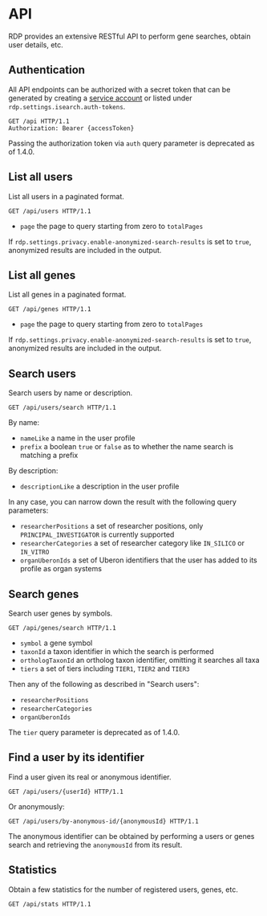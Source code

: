 # API

RDP provides an extensive RESTful API to perform gene searches, obtain user
details, etc.

## Authentication

All API endpoints can be authorized with a secret token that can be generated
by creating a [service account](/service-accounts) or listed under `rdp.settings.isearch.auth-tokens`.

```http
GET /api HTTP/1.1
Authorization: Bearer {accessToken}
```

Passing the authorization token via `auth` query parameter is deprecated as of 1.4.0.

## List all users

List all users in a paginated format.

```http
GET /api/users HTTP/1.1
```

 - `page` the page to query starting from zero to `totalPages`

If `rdp.settings.privacy.enable-anonymized-search-results` is set to `true`,
anonymized results are included in the output.

## List all genes

List all genes in a paginated format.

```http
GET /api/genes HTTP/1.1
```

 - `page` the page to query starting from zero to `totalPages`

If `rdp.settings.privacy.enable-anonymized-search-results` is set to `true`,
anonymized results are included in the output.


## Search users

Search users by name or description.

```http
GET /api/users/search HTTP/1.1
```

By name:

 - `nameLike` a name in the user profile
 - `prefix` a boolean `true` or `false` as to whether the name search is
   matching a prefix

By description:

 - `descriptionLike` a description in the user profile

In any case, you can narrow down the result with the following query
parameters:

 - `researcherPositions` a set of researcher positions, only
   `PRINCIPAL_INVESTIGATOR` is currently supported
 - `researcherCategories` a set of researcher category like `IN_SILICO` or `IN_VITRO`
 - `organUberonIds` a set of Uberon identifiers that the user has added to its
   profile as organ systems

## Search genes

Search user genes by symbols.

```http
GET /api/genes/search HTTP/1.1
```

 - `symbol` a gene symbol
 - `taxonId` a taxon identifier in which the search is performed
 - `orthologTaxonId` an ortholog taxon identifier, omitting it searches all
   taxa
 - `tiers` a set of tiers including `TIER1`, `TIER2` and `TIER3`


Then any of the following as described in "Search users":

 - `researcherPositions`
 - `researcherCategories`
 - `organUberonIds`

The `tier` query parameter is deprecated as of 1.4.0.

## Find a user by its identifier

Find a user given its real or anonymous identifier.

```http
GET /api/users/{userId} HTTP/1.1
```

Or anonymously:

```http
GET /api/users/by-anonymous-id/{anonymousId} HTTP/1.1
```

The anonymous identifier can be obtained by performing a users or genes search
and retrieving the `anonymousId` from its result.

## Statistics

Obtain a few statistics for the number of registered users, genes, etc.

```http
GET /api/stats HTTP/1.1
```

